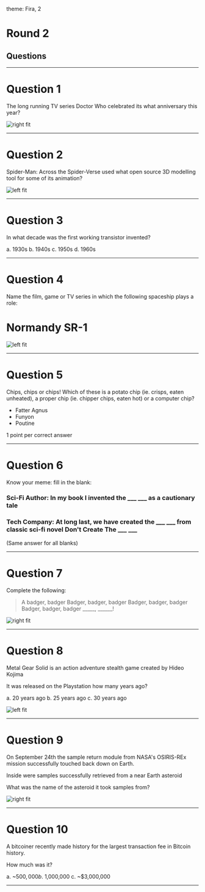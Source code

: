 theme: Fira, 2

# Round 2
## Questions

---


# Question 1
The long running TV series Doctor Who celebrated its what anniversary this year?



![right fit](doctor-who.jpeg)


---

# Question 2
Spider-Man: Across the Spider-Verse used what open source 3D modelling tool for some of its animation?



![left fit](spider-verse-poster.jpg)


---

# Question 3
In what decade was the first working transistor invented?

a. 1930s
b. 1940s
c. 1950s
d. 1960s


---

# Question 4
Name the film, game or TV series in which the following spaceship plays a role:

# Normandy SR-1



![left fit](normandy-sr-1.png)


---

# Question 5
Chips, chips or chips! Which of these is a potato chip (ie. crisps, eaten unheated), a proper chip (ie. chipper chips, eaten hot) or a computer chip?

- Fatter Agnus
- Funyon
- Poutine

1 point per correct answer


---

# Question 6
Know your meme: fill in the blank:

### Sci-Fi Author: In my book I invented the ___ ___ as a cautionary tale

### Tech Company: At long last, we have created the ___ ___ from classic sci-fi novel Don't Create The ___ ___

(Same answer for all blanks)


---

# Question 7
Complete the following:

> A badger, badger
> Badger, badger, badger
> Badger, badger, badger
> Badger, badger, badger
> _____, ______!



![right fit](Badgers_Badgers.gif)


---

# Question 8
Metal Gear Solid is an action adventure stealth game created by Hideo Kojima

It was released on the Playstation how many years ago?

a. 20 years ago
b. 25 years ago
c. 30 years ago



![left fit](metal-gear-box.jpeg)


---

# Question 9
On September 24th the sample return module from NASA's OSIRIS-REx mission successfully touched back down on Earth.

Inside were samples successfully retrieved from a near Earth asteroid

What was the name of the asteroid it took samples from?



![right fit](osiris-rex-sample-return.jpg)


---

# Question 10
A bitcoiner recently made history for the largest transaction fee in Bitcoin history.

How much was it?

a. ~$500,000
b. ~$1,000,000
c. ~$3,000,000


---
